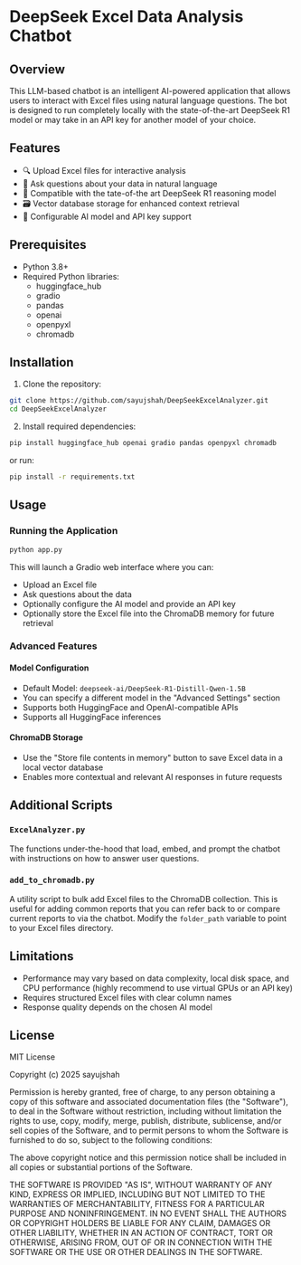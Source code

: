 # DeepSeek Excel Data Analysis Chatbot

## Overview

This LLM-based chatbot is an intelligent AI-powered application that allows users to interact with Excel files using natural language questions. The bot is designed to run completely locally with the state-of-the-art DeepSeek R1 model or may take in an API key for another model of your choice.

## Features

- 🔍 Upload Excel files for interactive analysis
- 💬 Ask questions about your data in natural language
- 🤖 Compatible with the tate-of-the art DeepSeek R1 reasoning model
- 🗃️ Vector database storage for enhanced context retrieval
- 🔧 Configurable AI model and API key support

## Prerequisites

- Python 3.8+
- Required Python libraries:
  - huggingface_hub
  - gradio
  - pandas
  - openai
  - openpyxl
  - chromadb

## Installation

1. Clone the repository:
```bash
git clone https://github.com/sayujshah/DeepSeekExcelAnalyzer.git
cd DeepSeekExcelAnalyzer
```

2. Install required dependencies:
```bash
pip install huggingface_hub openai gradio pandas openpyxl chromadb
```
or run:
```bash
pip install -r requirements.txt
```

## Usage

### Running the Application

```bash
python app.py
```

This will launch a Gradio web interface where you can:
- Upload an Excel file
- Ask questions about the data
- Optionally configure the AI model and provide an API key
- Optionally store the Excel file into the ChromaDB memory for future retrieval

### Advanced Features

#### Model Configuration
- Default Model: `deepseek-ai/DeepSeek-R1-Distill-Qwen-1.5B`
- You can specify a different model in the "Advanced Settings" section
- Supports both HuggingFace and OpenAI-compatible APIs
- Supports all HuggingFace inferences

#### ChromaDB Storage
- Use the "Store file contents in memory" button to save Excel data in a local vector database
- Enables more contextual and relevant AI responses in future requests

## Additional Scripts

### `ExcelAnalyzer.py`
The functions under-the-hood that load, embed, and prompt the chatbot with instructions on how to answer user questions.

### `add_to_chromadb.py`
A utility script to bulk add Excel files to the ChromaDB collection. This is useful for adding common reports that you can refer back to or compare current reports to via the chatbot. Modify the `folder_path` variable to point to your Excel files directory.

## Limitations

- Performance may vary based on data complexity, local disk space, and CPU performance (highly recommend to use virtual GPUs or an API key)
- Requires structured Excel files with clear column names
- Response quality depends on the chosen AI model

## License

MIT License

Copyright (c) 2025 sayujshah

Permission is hereby granted, free of charge, to any person obtaining a copy
of this software and associated documentation files (the "Software"), to deal
in the Software without restriction, including without limitation the rights
to use, copy, modify, merge, publish, distribute, sublicense, and/or sell
copies of the Software, and to permit persons to whom the Software is
furnished to do so, subject to the following conditions:

The above copyright notice and this permission notice shall be included in all
copies or substantial portions of the Software.

THE SOFTWARE IS PROVIDED "AS IS", WITHOUT WARRANTY OF ANY KIND, EXPRESS OR
IMPLIED, INCLUDING BUT NOT LIMITED TO THE WARRANTIES OF MERCHANTABILITY,
FITNESS FOR A PARTICULAR PURPOSE AND NONINFRINGEMENT. IN NO EVENT SHALL THE
AUTHORS OR COPYRIGHT HOLDERS BE LIABLE FOR ANY CLAIM, DAMAGES OR OTHER
LIABILITY, WHETHER IN AN ACTION OF CONTRACT, TORT OR OTHERWISE, ARISING FROM,
OUT OF OR IN CONNECTION WITH THE SOFTWARE OR THE USE OR OTHER DEALINGS IN THE
SOFTWARE.